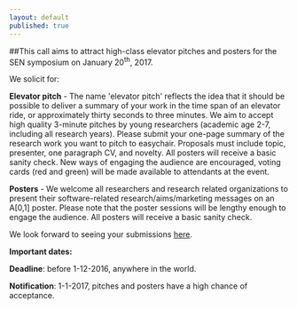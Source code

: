 ```yaml
---
layout: default
published: true
---
```



##This call aims to attract high-class elevator pitches and posters for the SEN symposium on January 20<sup>th</sup>, 2017.

We solicit for:

**Elevator pitch** - The name 'elevator pitch' reflects the idea that it should be possible to deliver a summary of your work in the time span of an elevator ride, or approximately thirty seconds to three minutes. We aim to accept high quality 3-minute pitches by young researchers (academic age 2-7, including all research years). Please submit your one-page summary of the research work you want to pitch to easychair. Proposals must include topic, presenter, one paragraph CV, and novelty. All posters will receive a basic sanity check. New ways of engaging the audience are encouraged, voting cards (red and green) will be made available to attendants at the event.

**Posters** - We welcome all researchers and research related organizations to present their software-related research/aims/marketing messages on an A[0,1] poster. Please note that the poster sessions will be lengthy enough to engage the audience. All posters will receive a basic sanity check.

We look forward to seeing your submissions [here](https://easychair.org/conferences/?conf=sen2017).

**Important dates:**

**Deadline**: before 1-12-2016, anywhere in the world.

**Notification**: 1-1-2017, pitches and posters have a high chance of acceptance.


